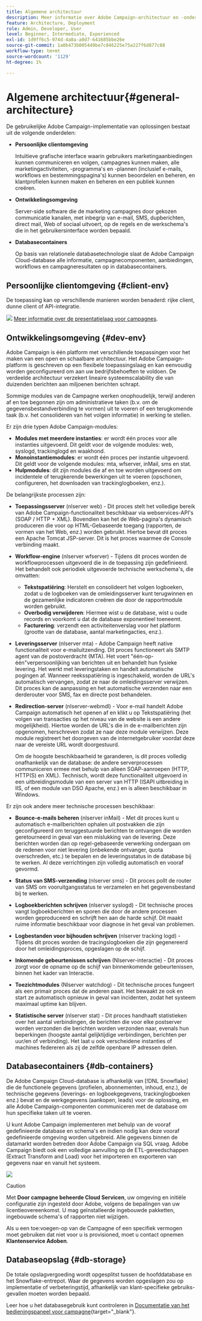 ```yaml
---
title: Algemene architectuur
description: Meer informatie over Adobe Campaign-architectuur en -onderdelen. Meer informatie over het personaliseren van uw Client Console en omgeving.
feature: Architecture, Deployment
role: Admin, Developer, User
level: Beginner, Intermediate, Experienced
exl-id: 1d9ff6c5-974d-4a8a-a0d7-641685bbe26e
source-git-commit: 1a0b473b005449be7c846225e75a227f6d877c88
workflow-type: tm+mt
source-wordcount: '1129'
ht-degree: 1%

---
```


# Algemene architectuur{#general-architecture}

De gebruikelijke Adobe Campaign-implementatie van oplossingen bestaat uit de volgende onderdelen:

* **Persoonlijke clientomgeving**

  Intuïtieve grafische interface waarin gebruikers marketingaanbiedingen kunnen communiceren en volgen, campagnes kunnen maken, alle marketingactiviteiten, -programma&#39;s en -plannen (inclusief e-mails, workflows en bestemmingspagina&#39;s) kunnen beoordelen en beheren, en klantprofielen kunnen maken en beheren en een publiek kunnen creëren.

* **Ontwikkelingsomgeving**

  Server-side software die de marketing campagnes door gekozen communicatie kanalen, met inbegrip van e-mail, SMS, dupberichten, direct mail, Web of sociaal uitvoert, op de regels en de werkschema&#39;s die in het gebruikersinterface worden bepaald.

* **Databasecontainers**

  Op basis van relationele databasetechnologie slaat de Adobe Campaign Cloud-database alle informatie, campagnecomponenten, aanbiedingen, workflows en campagneresultaten op in databasecontainers.

## Persoonlijke clientomgeving {#client-env}

De toepassing kan op verschillende manieren worden benaderd: rijke client, dunne client of API-integratie.

![](../assets/do-not-localize/glass.png) [Meer informatie over de presentatielaag voor campagnes](../start/ac-components.md).

## Ontwikkelingsomgeving {#dev-env}

Adobe Campaign is één platform met verschillende toepassingen voor het maken van een open en schaalbare architectuur. Het Adobe Campaign-platform is geschreven op een flexibele toepassingslaag en kan eenvoudig worden geconfigureerd om aan uw bedrijfsbehoeften te voldoen. De verdeelde architectuur verzekert lineaire systeemscalability die van duizenden berichten aan miljoenen berichten schrapt.

Sommige modules van de Campagne werken onophoudelijk, terwijl anderen af en toe begonnen zijn om administratieve taken (b.v. om de gegevensbestandverbinding te vormen) uit te voeren of een terugkomende taak (b.v. het consolideren van het volgen informatie) in werking te stellen.

Er zijn drie typen Adobe Campaign-modules:

* **Modules met meerdere instanties**: er wordt één proces voor alle instanties uitgevoerd. Dit geldt voor de volgende modules: web, syslogd, trackinglogd en waakhond.
* **Monoinstantiemodules**: er wordt één proces per instantie uitgevoerd. Dit geldt voor de volgende modules: mta, wfserver, inMail, sms en stat.
* **Hulpmodules**: dit zijn modules die af en toe worden uitgevoerd om incidentele of terugkerende bewerkingen uit te voeren (opschonen, configureren, het downloaden van trackinglogboeken, enz.).

De belangrijkste processen zijn:

* **Toepassingsserver** (nlserver web) - Dit proces stelt het volledige bereik van Adobe Campaign-functionaliteit beschikbaar via webservices-API&#39;s (SOAP / HTTP + XML). Bovendien kan het de Web-pagina&#39;s dynamisch produceren die voor op HTML-Gebaseerde toegang (rapporten, de vormen van het Web, enz.) worden gebruikt. Hiertoe bevat dit proces een Apache Tomcat JSP-server. Dit is het proces waarmee de Console verbinding maakt.

* **Workflow-engine** (nlserver wfserver) - Tijdens dit proces worden de workflowprocessen uitgevoerd die in de toepassing zijn gedefinieerd. Het behandelt ook periodiek uitgevoerde technische werkschema&#39;s, die omvatten:

   * **Tekstspatiëring**: Herstelt en consolideert het volgen logboeken, zodat u de logboeken van de omleidingsserver kunt terugwinnen en de gezamenlijke indicatoren creëren die door de rapportmodule worden gebruikt.
   * **Overbodig verwijderen**: Hiermee wist u de database, wist u oude records en voorkomt u dat de database exponentieel toeneemt.
   * **Facturering**: verzendt een activiteitenverslag voor het platform (grootte van de database, aantal marketingacties, enz.).

* **Leveringsserver** (nlserver mta) - Adobe Campaign heeft native functionaliteit voor e-mailuitzending. Dit proces functioneert als SMTP agent van de postoverdracht (MTA). Het voert &quot;één-op-één&quot;verpersoonlijking van berichten uit en behandelt hun fysieke levering. Het werkt met leveringstaken en handelt automatische pogingen af. Wanneer reeksspatiëring is ingeschakeld, worden de URL&#39;s automatisch vervangen, zodat ze naar de omleidingsserver verwijzen. Dit proces kan de aanpassing en het automatische verzenden naar een derderouter voor SMS, fax en directe post behandelen.

* **Redirection-server** (nlserver-webmdl) - Voor e-mail handelt Adobe Campaign automatisch het openen af en klikt u op Tekstspatiëring (het volgen van transacties op het niveau van de website is een andere mogelijkheid). Hiertoe worden de URL&#39;s die in de e-mailberichten zijn opgenomen, herschreven zodat ze naar deze module verwijzen. Deze module registreert het doorgeven van de internetgebruiker voordat deze naar de vereiste URL wordt doorgestuurd.

  Om de hoogste beschikbaarheid te garanderen, is dit proces volledig onafhankelijk van de database: de andere serverprocessen communiceren ermee met behulp van alleen SOAP-aanroepen (HTTP, HTTP(S) en XML). Technisch, wordt deze functionaliteit uitgevoerd in een uitbreidingsmodule van een server van HTTP (ISAPI uitbreiding in IIS, of een module van DSO Apache, enz.) en is alleen beschikbaar in Windows.

Er zijn ook andere meer technische processen beschikbaar:

* **Bounce-e-mails beheren** (nlserver inMail) - Met dit proces kunt u automatisch e-mailberichten ophalen uit postvakken die zijn geconfigureerd om teruggestuurde berichten te ontvangen die worden geretourneerd in geval van een mislukking van de levering. Deze berichten worden dan op regel-gebaseerde verwerking ondergaan om de redenen voor niet levering (onbekende ontvanger, quota overschreden, etc.) te bepalen en de leveringsstatus in de database bij te werken. Al deze verrichtingen zijn volledig automatisch en vooraf gevormd.

* **Status van SMS-verzending** (nlserver sms) - Dit proces pollt de router van SMS om vooruitgangsstatus te verzamelen en het gegevensbestand bij te werken.

* **Logboekberichten schrijven** (nlserver syslogd) - Dit technische proces vangt logboekberichten en sporen die door de andere processen worden geproduceerd en schrijft hen aan de harde schijf. Dit maakt ruime informatie beschikbaar voor diagnose in het geval van problemen.

* **Logbestanden voor bijhouden schrijven** (nlserver tracking logd) - Tijdens dit proces worden de tracingslogboeken die zijn gegenereerd door het omleidingsproces, opgeslagen op de schijf.

* **Inkomende gebeurtenissen schrijven** (Nlserver-interactie) - Dit proces zorgt voor de opname op de schijf van binnenkomende gebeurtenissen, binnen het kader van Interactie.

* **Toezichtmodules** (Nlserver watchdog) - Dit technische proces fungeert als een primair proces dat de anderen paait. Het bewaakt ze ook en start ze automatisch opnieuw in geval van incidenten, zodat het systeem maximaal uptime kan blijven.

* **Statistische server** (nlserver stat) - Dit proces handhaaft statistieken over het aantal verbindingen, de berichten die voor elke postserver worden verzonden die berichten worden verzonden naar, evenals hun beperkingen (hoogste aantal gelijktijdige verbindingen, berichten per uur/en of verbinding). Het laat u ook verscheidene instanties of machines federeren als zij de zelfde openbare IP adressen delen.


## Databasecontainers {#db-containers}

De Adobe Campaign Cloud-database is afhankelijk van [!DNL Snowflake] die de functionele gegevens (profielen, abonnementen, inhoud, enz.), de technische gegevens (leverings- en logboekgegevens, trackinglogboeken enz.) bevat en de werkgegevens (aankopen, leads) voor de oplossing, en alle Adobe Campaign-componenten communiceren met de database om hun specifieke taken uit te voeren.

U kunt Adobe Campaign implementeren met behulp van de vooraf gedefinieerde database en schema&#39;s en indien nodig kan deze vooraf gedefinieerde omgeving worden uitgebreid. Alle gegevens binnen de datamarkt worden betreden door Adobe Campaign via SQL vraag. Adobe Campaign biedt ook een volledige aanvulling op de ETL-gereedschappen (Extract Transform and Load) voor het importeren en exporteren van gegevens naar en vanuit het systeem.

![](assets/data-flow-diagram.png)


>[!CAUTION]
>
>Met **Door campagne beheerde Cloud Servicen**, uw omgeving en initiële configuratie zijn ingesteld door Adobe, volgens de bepalingen van uw licentieovereenkomst. U mag geïnstalleerde ingebouwde pakketten, ingebouwde schema&#39;s of rapporten niet wijzigen.
>
>Als u een toe:voegen-op van de Campagne of een specifiek vermogen moet gebruiken dat niet voor u is provisioned, moet u contact opnemen **Klantenservice Adoben**.

## Databaseopslag {#db-storage}

De totale opslagvergoeding wordt opgesplitst tussen de hoofddatabase en het Snowflake-entrepot. Waar de gegevens worden opgeslagen zou op implementatie of verbeteringstijd, afhankelijk van klant-specifieke gebruiks-gevallen moeten worden bepaald.

Leer hoe u het databasegebruik kunt controleren in [Documentatie van het bedieningspaneel voor campagne](https://experienceleague.adobe.com/docs/control-panel/using/performance-monitoring/database-monitoring/database-monitoring.html){target="_blank"}.